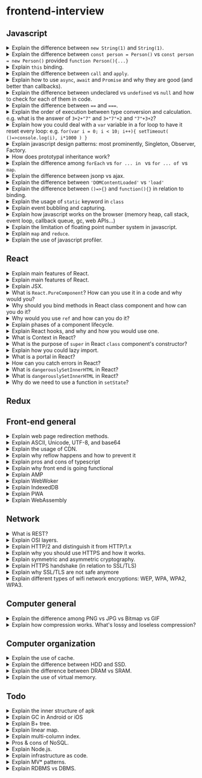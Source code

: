 
# frontend-interview

## Javascript

<details>
  <summary>Explain the difference between <code>new String(1)</code> and <code>String(1)</code>.</summary>
  
  - `new String(1)` creates a string object. `typeof new String(1) === 'object'`
  
  - `String(1)` creates a primitive string variable. `typeof String(1) === 'string'`. But we can still call String object method on this variable because the browser will auto-box this object. 

  - `new` keyword is used to execute a function and return an object. This happens when `new` is used:
    - A new object is created
    - `this` is bound to the new object
    - The new (empty) object is returned, unless the function returns its own object
    - The newly created object is assigned as value to the variable
  
  Remember you can always call `new` on classes as well as functions:
  ```js
  function Person(name){
    return {
      name
    }
  }

  const person = new Person('Joel') // { name: 'Joel' }
  
  // or this way:
  function Person(name){
    this.name = name
  }

  // or ES6 class:
  class Person{
    constructor(name){
      this.name = name
    }
  }

  const person = new Person('Joel') // { name: 'Joel' }
  ```
  
  See more at:
  - https://medium.com/front-end-weekly/difference-between-string-primitives-and-string-object-d962b7ab8496
  - https://hackernoon.com/understanding-javascript-new-keyword-ec67c8caaa74

</details>

<details>
  <summary>Explain the difference between <code>const person = Person()</code> vs <code>const person = new Person()</code> provided <code>function Person(){...}</code></summary>
  
  ```js
  const person = Person()
  ```
  
  On the other hand, this just calls the function and assigns the function output to the variable `person`. 

  ```js
  const person = new Person()
  ``` 

  This creates an **instance of the Person object** using the new operator, which inherits from `Person.prototype`.

  In short, `Person` gets called as a **constructor**.

</details>
<details>
  <summary>Explain <code>this</code> binding.</summary>
  
  To brief it, **`this` keyword refers to the object it belongs to.** But it's more complicated than that.

  `this` is NOT author-time binding. **It’s a runtime binding. It depends on contexts.** It’s not about WHERE the function is called from, but **HOW the function is called.**  

  ### Default binding
  **Without the strict mode in effect**, the global object is **eligible** for the default binding: 
  ```js
  function foo() { console.log( this.a ); }

  const a = 2;

  foo(); // 2
  ```

  ### Implicit binding
  When there is a context object (**object having a reference to a function or a variable**) for a function reference, the implicit binding rule says that **it’s that object which should be used for the function call’s `this` binding**.

  ```js
  function foo() {
    console.log( this.a );
  }

  const obj = {
    a: 2,
    foo: foo
  };

  obj.foo(); // 2
  ```

  ### Explicit binding
  Explicit binding uses `call` and `apply` to use a selected object for this binding. (For `call` and `apply`, see the next question)
  
  ```js
  function foo() {
    console.log( this.a );
  }

  const obj = {
    a: 2
  };

  foo.call( obj ); // 2

  // or

  foo.apply(obj) // 2
  ```
  ### `new` binding

  This is what happens if you call a function with `new`:
  
  1. a brand new object is created (aka, constructed) out of thin air
  2. the newly constructed object is `[[Prototype]]`-linked (linked to the function object's prototype)
  3. the newly constructed object is set as the this binding for that function call
  4. unless the function returns its own alternate object, the new-invoked function call will automatically return the newly constructed object.

  ### Precedence rule 
  ```
  Default < Implicit < Explicit < `new`
  ```

  ### Calling `call` or `apply` with `null` or `undefined`
  Calling `call` or `apply` with `null` or `undefined` makes `this` ignored. This means calling `call`/`apply` with `null` as the first argument is **like calling the function without providing any object for `this`**.  
  
  ```js
  function foo() {
    console.log( this.a );
  }

  const a = 2;

  foo.call( null ); // 2 because `this` now points to global object. 
  ```

  ### How to make a lexical `this` using an arrow function
  **important note**: The lexical binding of an arrow-function cannot be overridden (even with `new`).
  ```js
    function Foo() {
      this.a = 0
      // return an arrow function
      return () => {
        // `this` here is lexically adopted from `foo()`
        console.log( this.a );
      };
    }

    function Foo2() {
      this.a = 0
      // return an arrow function
      return function(){
        // `this` here is NOT lexically adopted from `foo()`
        console.log( this.a );
      };
    }

    const foo = new Foo()
    foo() // logs 0

    const foo2 = new Foo2()
    foo2() // logs undefined, because now this inside the returned function binds to the global scope
  ```

  See more at:
  - https://9oelm.github.io/2018-06-30--This-&-Object-prototypes-(2):-this-All-Makes-Sense-Now!/

</details>
<details>
  <summary>Explain the difference between <code>call</code> and <code>apply</code>.</summary>
  
  Both `call` and `apply` are used to call a function with a given `this` value and arguments provided.

  From https://developer.mozilla.org/en-US/docs/Web/JavaScript/Reference/Global_Objects/Function/call:
  > While the syntax of this function is almost identical to that of apply(), the fundamental difference is that **call() accepts an argument list**, while **apply() accepts a single array of arguments.**

  - `call`: `function.call(thisArg, arg1, arg2, ...)`
  - `apply`: `function.apply(thisArg, [argsArray])`
  
  This is how you can use `call`:
  ```js
  function Product(name, price) {
    this.name = name;
    this.price = price;
  }

  function Food(name, price) {
    Product.call(this, name, price);
    this.category = 'food';
  }

  console.log(new Food('cheese', 5).name);
  // expected output: "cheese"
  ``` 

</details>
<details>
  <summary>Explain how to use <code>async</code>, <code>await</code> and <code>Promise</code> and why they are good (and better than callbacks).</summary>
  
  ### Promise
  - it is **a proxy for a value not necessarily known when the promise is created.** 
  - it allows you to solve these problems [Kyle Simpson mentions](https://github.com/getify/You-Dont-Know-JS/blob/master/async%20%26%20performance/ch3.md#promise-trust). For more, refer to the link as it is somewhat complicated:
    1. Call the callback too early
    2. Call the callback too late (or never): 
    3. Call the callback too few or too many times
    4. Fail to pass along any necessary environment/parameters
    5. Swallow any errors/exceptions that may happen

  Promise has 3 states:
  - pending: initial state, neither fulfilled nor rejected.
  - fulfilled: meaning that the operation completed successfully.
  - rejected: meaning that the operation failed.

  #### How to use `Promise`
  Plug a function receiving `resolve` and `reject` as arguments into the `Promise` constructor. 

  ```js
  function test(){
    return new Promise((resolve, reject) => {
      setTimeout(()=>resolve('resolved'), 2000)
    })
  }

  const foo = test()
  foo.then(msg=>console.log(msg)) // logs "resolved"
  ```

  #### How to use `then`
  `then` can take in two functions as its parameters—the former for `resolve`, and the latter for `reject`.
  ```js
  p.then(
    (value)=>{
        // value from resolve. 
    },
    (error)=>{
        // probably error object was passed from reject
    }
  )
  ```
  or you can use `catch`:
  ```js
  p
    .then((val) => console.log("fulfilled:", val))  
    .catch((err) => console.log("rejected:", err))
  ```

  #### How to use `Promise.all` and `Promise.race`
  - `all`: waits for **all promises inside the iterable object (array)** to be fulfilled or at least one of them to be rejected.
  - `race`: waits until **any one of the promises** inside the iterable object rejects or resolves. 
  These methods of course return a `Promise`. 

  ### async and await
  `async` and `await` are ES8 (2017) syntax. 
  
  The `async` function:
  - the declaration, namely: `async test(){...}` becomes `AsyncFunction` object. 
  - it operates asynchronously via **the event loop, using an implicit Promise** to return its result.
  - it **returns a promise** resolved with the value returned by the function, or rejected with an uncaught exception thrown from within the function.
  - if it returns something other than a promise, **it will be wrapped automatically into a resolved promise** with the value in it:
  - can have `await` keyword inside. 
  
  The `await` keyword:
  - waits for the promise to be fulfilled. **It pauses the execution of the async function**. Once it’s got the value, it resumes execution.
  - is only valid inside `async` function:
    ```js
    function test(){ // syntax error because of no async keyword
      await new Promise((resolve,reject)=>resolve(1)) 
    }
    ```

</details>
<details>
  <summary>Explain the difference between undeclared vs <code>undefined</code> vs <code>null</code> and how to check for each of them in code.</summary>
  
  ### Undeclared
  Undeclared variables: 
  - are created when you assign a value to an identifier that is not previously created using `var`, `let` or `const`.
  - are defined globally (regardless of scope)
  - causes a `ReferenceError` in `strict` mode.
  
  ### `undefined`
  `undefined` variable:
  - is a variable that has been declared, but not assigned a value. 
  - `typeof <an undefined variable>` returns `'undefined'`.

  ### `null`
  `null` variable:
  - needs to be explicitly assigned a `null` value
  - pitfall: `typeof null` returns `object`. 

</details>
<details>
  <summary>Explain the difference between <code>==</code> and <code>===</code>.</summary>
  
  - `==` operator compares two sides **with type conversion** if needed.
  - `===` operator compares two sides **without type conversion (strongly recommneded)**.

  To know what's `true` and what's not, just look into the table from https://dorey.github.io/JavaScript-Equality-Table/:
  
  ### `==`

  ![javascript equality table](./javascript-equality-table.png)

  ## `===`

  ![javascript strict equality table](./javascript-strict-equality-table.png)

  Notice that the table for `===` comparison is crystal clear. There's no reason not to use this.
  
</details>
<details>
  <summary>Explain the order of execution between type conversion and calculation. e.g. what is the answer of <code>3+2+"7"</code> and <code>3+"7"+2</code> and <code>"7"+3+2</code>?</summary>
  
  `3+2+"7"`: "57"
  ```js
  3 + 2 = 5
  5 + "7" = "57"
  ```
  
  `3+"7"+2`: "372"
  ```js
  3 + "7" = "37"
  "37" + 2 = "372"
  ```
  
  `"7"+3+2`: "732" 
  ```js
  "7"+3 = "73"
  "73" + 2 = "732"
  ```

  Moral: 
  1. Addition operations containing a mix of `number`s and `string`s will output `string`.  
  2. When javascript engine faces a `number` and a `string` added together, it will **the `number`** into `string` to concatenate the two. e.g. `1+"st" = "1st"`

</details>

<details>
  <summary>Explain how you could deal with a <code>var</code> variable in a for loop to have it reset every loop: e.g. <code>for(var i = 0; i < 10; i++){ setTimeout( ()=>console.log(i), i*1000 ) }</code></summary>

  ### What is the problem?
  The problem is that there is **only one variable created in the scope of `for` loop**. Then the `i` inserted inside the callback of `setTimeout` is **only from one variable.** At the end of the loop, `i` would be come `10`, and then `console.log(i)` would naively output ten lines of of `10`.

  ### Method 1: use `let`
  `let` simply creates a new scope for every loop. 
  ```js
  for(let i = 0; i < 10; i++){
    setTimeout(()=>{
      console.log(i)
    }, i * 1000)
  }
  ```

  ### Method 2: use IIFE
  Similarly, IIFE would allow you to create a new scope for every loop.
  ```js
  for(var i = 0; i < 10; i++){
    (function(j){
      setTimeout(()=>{
        console.log(j)
      }, j*1000)
    })(i)
  }
  ```

  This problem is kind of pre-ES6; from ES6 on, this should not be a problem at all because you could simply use `let` and never use `var`. Personally, I never find a situation to use `var`.  

</details>

<details>
  <summary>Explain javascript design patterns: most prominently, Singleton, Observer, Factory.</summary>
  
  ### Singleton
  Ensures a class has only one instance and provide a global point of access to it.
  
  ```js
  const mySingleton = (function () {
 
  // Instance stores a reference to the Singleton
  let instance;
 
  function init() {
 
    // Singleton
 
    // Private methods and variables
    function privateMethod(){
        console.log( "I am private" );
    }
 
    let privateVariable = "Im also private";
 
    let privateRandomNumber = Math.random();
 
    return {
 
      // Public methods and variables
      publicMethod: function () {
        console.log( "The public can see me!" );
      },
 
      publicProperty: "I am also public",
 
      getRandomNumber: function() {
        return privateRandomNumber;
      }
 
    };
 
  };
 
  return {

    // Get the Singleton instance if one exists
    // or create one if it doesn't
    getInstance: function () {

      if ( !instance ) {
        instance = init();
      }

      return instance;
    }

  };
 
  })();

  const singleA = mySingleton.getInstance();
  const singleB = mySingleton.getInstance();
  console.log( singleA.getRandomNumber() === singleB.getRandomNumber() ); // true
  ```
  
  ### Observer
  - An object (known as a subject) **maintains a list of objects depending on it (observers)**, automatically notifying them of any changes to state.
  - When a subject needs to notify observers, it broadcasts a notification to the observers.
  - When a subject does not need an observer anymore, it can remove it from the list of observers.

  ```js
  class ObserverList{
    constructor(){
      let observerList = []
      this.get = () => observerList
    }

    add(obj){
      return this.get().push(obj)
    }

    count(){
      return this.get().length;
    }

    getObserverAt(index){
      if( index > -1 && index < this.get().length ){
        return this.get()[ index ];
      }
    }

    indexOf(obj){
      return this.get().findIndex(ob=>ob===obj)
    }

    removeAt(index){
      return this.get().splice(index, 1)
    }
  }

  class Subject{
    constructor(updateFunc){
      let observers = new ObserverList()
      this.get = () => observers
      this.update = updateFunc
    }

    addObserver(observer){
      this.get().add(observer)
    }

    removeObserverAt(index){
      this.get().removeAt(index)
    }

    notify(context){
      this.get().forEach(observer => this.update(context))
    }
  }
  ```

  ### Factory (WIP)
  
  - Factory provides a generic interface for creating objects specified with the type of factory object.
  - e.g. UI factory creates different types of UI components. You don't need `new` operator. You inform the Factory the type (e.g "Button", "Panel") and it instantiates this, returning it to us for use. 

  ```js
  const Animal = function(name){
      const animal = {};
      animal.name = name;
      animal.walk = function(){
          console.log(this.name + " walks");
      }
      return animal;
  };
  ```


  See more at:
  - https://www.dofactory.com/javascript/singleton-design-pattern
  - https://addyosmani.com/resources/essentialjsdesignpatterns/book/#singletonpatternjavascript (source codes for this question)
</details>

<details>
  <summary>How does prototypal inheritance work?</summary>
  
  - All JavaScript objects have a prototype property, that is a reference to another object. When a property is accessed on an object and if the property is not found on that object, the JavaScript engine looks at the object's prototype, and the prototype's prototype and so on, until it finds the property defined on one of the prototypes or until it reaches the end of the prototype chain. This mimics inheritance in other languages.
  - The top-end of every normal `[[Prototype]]` chain is the built-in Object.prototype. This object includes a variety of common utilities used all over JS:
    ```js
    constructor: f constructor()
    hasOwnProperty: ƒ hasOwnProperty()
    isPrototypeOf: ƒ isPrototypeOf()
    propertyIsEnumerable: ƒ propertyIsEnumerable()
    toLocaleString: ƒ toLocaleString()
    toString: ƒ toString()
    valueOf: ƒ valueOf()
    ```
  - `const linked = Object.create(obj)` creates an object `linked` linked to `obj`.
  - "Inheritance" implies a copy operation, and JavaScript doesn't copy object properties (natively, by default). Instead, JS creates a link between two objects, where one object can essentially delegate property/function access to another object.
  - You don't create multiple instances of a class. You can create multiple objects that `[[Prototype]]` link to a common object. 

  ![Classic vs Prototypal inheritance](./prototypal-inheritance.png)

  The diagrams suggest somewhere in the code `Bar extends Foo` was present. 

  Here in the picture, `a1`, `a2`, `b1`, and `b2` are instances of `Foo` and `Bar` respectively. Note that instances in javascript point back to `[[Prototype]]` and then `[[Prototype]]`'s `[[Prototype]]`. In contrast, in other normal languages, 

  See more at:
  - https://github.com/yangshun/front-end-interview-handbook/blob/master/questions/javascript-questions.md#explain-how-prototypal-inheritance-works (explanation copied)
  - https://github.com/getify/You-Dont-Know-JS/blob/master/this%20%26%20object%20prototypes/ch5.md

</details>
<details>
  <summary>Explain the difference among <code>forEach</code> vs <code>for ... in </code> vs <code>for ... of </code>vs <code>map</code>.</summary>
  
  ### forEach
  `forEach` does NOT return anything from the callback. If you want to, you should use `map`. 
  
  ```js
  [..].forEach(elem, index, arr) => {...}) 
  ```

  ### map
  Creates a new array with the results of calling a provided function on every element in the calling array.
  
  ```js
  const mappedArray = [..].forEach(elem, index, arr) => {...}) 
  ```

  ### for ... of
  The for...of statement creates a loop iterating over iterable objects, including: built-in String, Array, Array-like objects (e.g., arguments or NodeList), TypedArray, Map, Set, and user-defined iterables. **DOES NOT loop over objects**.

  ```js
  for (let value of [1,2,3]) {
    console.log(value); 
  } // 1 2 3
  ```

  ### for ... in
  The for...in statement iterates over all non-Symbol, **enumerable properties of an OBJECT.**. Normally used to iterate over the keys of object (Alternative: `Object.keys(obj).forEach(key=>{...}`))
  
  ```js
  obj = {
    [Symbol()]: 1,
    test: 2,
    hi: 3
  }
  
  for(let key in obj){
	  console.log(obj[key])
  } // outputs 2 3

  obj.propertyIsEnumerable('test') // true
  obj.propertyIsEnumerable(Symbol()) // false
  ```

  See more at:
  - https://stackoverflow.com/questions/29285897/what-is-the-difference-between-for-in-and-for-of-statements-in-jav
  - https://developer.mozilla.org/en-US/docs/Web/JavaScript/Reference/Statements/for...in
  - https://developer.mozilla.org/en-US/docs/Web/JavaScript/Reference/Statements/for...of

</details>
<details>
  <summary>Explain the difference between jsonp vs ajax.</summary>
  
  ### The problem
  When requesting a resource from another domain that is not under our control from a web application, we may be presented with a message Failed to load resource: `Origin * is not allowed by Access-Control-Allow-Origin..` This means that the browser is blocking our request to access a given resource - the resource being an API endpoint.

  ### CORS
  - Cross-Origin Resources Sharing (CORS) is a security protocol implemented by browsers. 
  - By default, web browsers do not allow AJAX requests to servers other than the site you’re visiting. This is called the same-origin policy and it’s an important part of the web security model. **You never know what those servers will send back**
  - It allows resources to be shared coming from a variety of origins.
  - domain1.com is said to make a cross-origin request when it accesses a resource from domain2.com (the resource being an image, a CSS file or anything else). 

  ### JSONP
  JSON with padding.
  - can avoid CORS errors
  - only applies to `GET` methods
  - cannot handle errors (either CORS or 404 error). Cannot handle using `catch`.
  - exposes CSRF (Cross-Site Request Forgery) vulnerabilities.
  - normally you don't write the script tag yourself (you use jQuery)

  JSONP works like this ([schier provided a great explanation for this](https://schier.co/blog/2013/09/30/how-jsonp-works.html)):
  
  1. create a function in the global space to handle the JSON returned from the API. 
  
  ```js
  function myCallbackFunction(data) {
    console.log(data);
  }
  ```
  
  2. create a new `<script>` tag using `window.createElement()`
  3. set the `src` attribute to the desired JSONP endpoint
  
  ```js
  <script src="http://cool-stuff.com/api.json?callback=myCallbackFunction"></script>
  ```
  
  4. add the `<script>` to the `<head>` of the DOM (or any valid tags, like `<body>`)
  5. the API endpoint returns the JSON wrapped (Padded) with the name of the callback:
  
  ```js
  myCallbackFunction({'awesome': 'data'});
  ```
  
  6. The callback is immediately executed since it's inside a script tag. `myCallbackFunction` gets called and logs `{'awesome': 'data'}`. 

  See more at:
  - https://blog.fullstacktraining.com/why-jsonp-shouldnt-be-used/
  - https://mobilejazz.com/blog/which-security-risks-do-cors-imply/
  - https://blog.fullstacktraining.com/what-is-cors/
  - https://stackoverflow.com/questions/10193085/confused-on-how-a-jsonp-request-works
  - https://schier.co/blog/2013/09/30/how-jsonp-works.html
  - https://lucybain.com/blog/2015/how-does-jsonp-work/

</details>
<details>
  <summary>Explain the difference between <code>'DOMContentLoaded'</code> vs <code>'load'</code></summary>

  - The `DOMContentLoaded` event fires when the initial HTML document has been completely loaded and parsed, without waiting for stylesheets, images, and subframes to finish loading.
  - The `load` event is fired when the whole page has loaded, including all dependent resources such as stylesheets images. 

  See more at:
  - https://developer.mozilla.org/en-US/docs/Web/Reference/Events/DOMContentLoaded

</details>
<details>
  <summary>Explain the difference between <code>()=>{}</code> and <code>function(){}</code> in relation to binding.</summary>

  Before arrow functions, every new function defined its own this value based on how the function was called. But an arrow function does not have its own `this`. The `this` value of the enclosing lexical scope is used; arrow functions follow the normal variable lookup rules. **So while searching for `this` which is not present in current scope, an arrow function ends up finding the `this` from its enclosing scope.** 

  Pre-ES6:
  ```js
  function Person() {
    // The Person() constructor defines `this` as an instance of itself.
    this.age = 0;

    setInterval(function growUp() {
      // In non-strict mode, the growUp() function defines `this`
      // as the global object (because it's where growUp() is executed.), 
      // which is different from the `this`
      // defined by the Person() constructor.

      // this will not work as intended
      // resulting in: undefined++; which is nothing
      this.age++;
    }, 1000);
  }

  var p = new Person();
  ```

  The 'that' fix in pre-ES6:
  ```js
  function Person() {
    var that = this;
    that.age = 0;

    setInterval(function growUp() {
      // The callback refers to the `that` variable of which
      // the value is the expected object.
      that.age++;
    }, 1000);
  }
  ```

  ES6:
  ```js
  function Person(){
    this.age = 0;

    setInterval(() => {
      this.age++; // |this| properly refers to the Person object
    }, 1000);
  }

  var p = new Person();
  ```


  ```js
 'use strict';

  var obj = {
    i: 10,
    b: () => console.log(this.i, this),
    c: function() {
      console.log(this.i, this);
    }
  }

  obj.b(); // prints undefined, Window {...} (or the global object)
  obj.c(); // prints 10, Object {...} 
  ```
  
  See more at:
  - https://developer.mozilla.org/en-US/docs/Web/JavaScript/Reference/Functions/Arrow_functions#No_separate_this

</details>
<details>
  <summary>Explain the usage of <code>static</code> keyword in <code>class</code></summary>
	
  ```js
  class ClassWithStaticMethod {
    static staticMethod() {
      return 'static method has been called.';
    }
  }

  console.log(ClassWithStaticMethod.staticMethod());
  // expected output: "static method has been called."	
  ```
  
  It's just the same as other languages. 
  
  See more at:
  - https://developer.mozilla.org/ko/docs/Web/JavaScript/Reference/Classes/static
  
</details>
<details>
  <summary>Explain event bubbling and capturing.</summary>
	
  Event bubbling and capturing(trickling) are two different ways of event propagation in HTML DOM API.
  - bubbling: event captured by the innermost element and propagates to outer elements
  - capturing: event captured by the outermost element and propagates to inner elements
  
  You can actually specify whether you want to use capturing in the third parameter (default is `false`): `addEventListener(type, listener, useCapture)`
  
  See more at:
  - https://stackoverflow.com/questions/4616694/what-is-event-bubbling-and-capturing
	
</details>
<details>
  <summary>Explain how javascript works on the browser (memory heap, call stack, event loop, callback queue, gc, web APIs...)</summary>
  
  ### Compiled vs Interpreted?
  #### What is compiled and interpreted anyways
  - A **compiled program** is not human readable, but instead is in an architecture-specific machine language. 
  - In an **interpreted program**, on the other hand, the source code typically is the program. Programs of this type (often known as scripts) require an interpreter, which parses the commands in the program and then executes them. 
  - The advantage of a script is that it is very **portable**. Any computer that has the appropriate interpreter installed may run the program more or less unchanged. This is a disadvantage as well, because the program **will not run at all if the interpreter is not available**. In general, interpreted programs are **slower** than compiled programs, but are easier to debug and revise. 
  
  Eh. Both-ish. [This is what Stanford javascript course says](https://web.stanford.edu/class/cs98si/slides/overview.html): **JavaScript is an interpreted language, not a compiled language.** 
  - C++ or Java need to be compiled before it is run. Compiler translates the code into bytecode that the machine understands and can execute. 
  - Javascript has no compilation step. The interpreter in the browser reads the code, interprets each line, and runs it. **More modern browser javascript runtimes (including V8) use a technology known as Just-In-Time (JIT) compilation, which compiles JavaScript to executable bytecode just as it is about to run.**
  
  ### The javascript runtime on browser
 
  ![javascript engine](./javascript-engine-1.png)
  
  The javascript runtime largely consists of: 
  1. The javascript engine
    - Memory heap: memory allocation happens here
    - Call stack: stack frames (each entry in the call stack, probably a function) are executed here.
  2. Web APIs provided by the browser
    - DOM
    - Basic methods like `setTimeout`
  3. Callback queue
    - Methods like `onClick`, `onLoad`, ...
  4. Event loop
  
  #### Memory heap, memory management, and garbage collection
  - JavaScript automatically allocates memory when objects are created and frees it when they are not used anymore (garbage collection).
  - There are two types of GC: reference-counting and mark-and-sweep.
  - [**Reference-counting**: An object is said to be "garbage", or collectible **if there are zero references pointing to it**](https://developer.mozilla.org/en-US/docs/Web/JavaScript/Memory_Management):
  ```js
    const x = { 
      a: {
        b: 2
      }
    }; 
    
    var y = x;      // The 'y' variable is the second thing that has a reference to the object.

    x = 1;          // Now, the object that was originally in 'x' has a unique reference
                    //   embodied by the 'y' variable
    
    var z = y.a;    // Reference to 'a' property of the object.
                    //   This object now has 2 references: one as a property, 
                    //   the other as the 'z' variable
                    
    y = 'mozilla';  // The object that was originally in 'x' has now zero
       ^^^^^^^^^^   //   references to it. It can be garbage-collected.
       this part    //   However its 'a' property is still referenced by 
                    //   the 'z' variable, so it cannot be freed

  ```
  - Limitation for reference-counting: circular references. Circular references inside a certain scope will not be needed anymore once the scope is gone. However reference-counting algorithm will not free the memory allocated for the circular references because memory locations are still pointing to each other. 
  - **Mark-and-sweep**: Improved version of reference-counting method. reduces the definition of "an object is no longer needed" to **"an object is unreachable".** In JavaScript, the root is the global object. GC, starting from the root, finds all objects referenced from it, then all objects referenced from this, etc. The GC will thus find all reachable objects and collect all non-reachable objects.
  - As of 2012, **all modern browsers ship a mark-and-sweep garbage-collector.** 
  
  #### Call stack
  - Javascript has one thread, and thus one call stack. It can do only one thing at a time.
  - What happens when a function call in a call stack takes a lot of time to be processed?: 1. the browser can’t do anything else — it’s getting blocked. **It does not render/run other codes**. 2. It may stop being responsive, asking you if you want to wait or leave. So how do we get around with this? **Asynchronous callbacks.**
  
  #### Callback queue
  ```js
  const bar = () => console.log('bar')

  const baz = () => console.log('baz')

  const foo = () => {
    console.log('foo')
    setTimeout(bar, 0)
    baz()
  }

  foo()
  ```
  This will output 
  ```
  foo
  baz  
  bar
  ```
  Because: When `setTimeout()` is called, the Browser or Node.js starts the timer. Once the timer expires, in this case immediately as we put 0 as the timeout, **the callback function is put in the callback queue.**

  #### Event loop
  - A process that checks the call stack and then trigger the callback queue continuously (if the stack's empty).
  
  See more at:
  - https://www.valentinog.com/blog/engines/
  - https://codeburst.io/js-essentials-the-javascript-engine-302ff38e8465
  - https://kb.iu.edu/d/agsz
  - https://blog.sessionstack.com/how-does-javascript-actually-work-part-1-b0bacc073cf (pictures source)
  - https://blog.sessionstack.com/how-javascript-works-inside-the-v8-engine-5-tips-on-how-to-write-optimized-code-ac089e62b12e
  - https://flaviocopes.com/javascript-event-loop/
  - https://developer.mozilla.org/en-US/docs/Web/JavaScript/Memory_Management

</details>
<details>
  <summary>Explain the limitation of floating point number system in javascript.</summary>
	
  ### Floating point number
  > In JavaScript **all numbers are IEEE 754 floating point numbers.** Due to the binary nature of their encoding, some decimal numbers cannot be represented with perfect accuracy.
  
  ![floating point number 1](./floating-point-number-1.png)
  
  - s: the sign of the number. 1 means negative, 0 positive. 
  - F: the fraction (also called mantissa) 
  - E: the exponent.
  
  It consists of bits for different parts:
  
  ![floating point number 2](./floating-point-number-2.png)
  
  ![floating point number 3](./floating-point-number-3.png)
  
  Example: `-1.23 * 10^56`
  
  ### The problem 
  - Floating-point numbers are represented as binary (base 2) fractions. Most decimal fractions cannot be represented exactly as binary fractions. Example: `0.2 + 0.1 = 0.30000000000000004`
  - Sometimes you also lose precision: `99999999999.0123 + 0.00231432423 = 99999999999.01462`
  
  ### The solution
  - Use `Number.EPSILON`, the difference between 1 and the smallest floating point number greater than 1.
  
  ```js
  0.2+0.1-0.3 // this is actually 5.551115123125783e-17
  equal = (Math.abs(0.2+0.1-0.3) < Number.EPSILON) // is 5.551115123125783e-17 negligible (caused by the nature of floating point numbers)
  equal // true
  ```
  See more at:
  - https://hackernoon.com/understanding-the-problem-javascript-maths-2119d85dad2a
  - https://www.doc.ic.ac.uk/~eedwards/compsys/float/
  - https://medium.com/coderscorner/floating-point-representation-63114653c9ee
  - https://www.avioconsulting.com/blog/overcoming-javascript-numeric-precision-issues
  - https://medium.com/@sarafecadu/64-bit-floating-point-a-javascript-story-fa6aad266665
  - https://developer.mozilla.org/en-US/docs/Web/JavaScript/Reference/Global_Objects/Number/EPSILON
  
</details>
<details>
  <summary>Explain <code>map</code> and <code>reduce</code>.</summary>

  `map`: maps array elements to something else through a function.
  ```js
  [...Array(10)].map((elem, index, array) => index) // 0 1 2 3 4 5 6 7 8 9   
  ```
  
  `reduce`: reduces array elements to a single value.
  ```
  const initialValue = 15
  [...Array(10)]
  	.map((elem, index, array) => index)
	.reduce((accumulator, currentValue, currentIndex, array) => {
		const calc = accumulator + currentValue
		console.log(calc) // 15 16 18 21 25 30 36 43 51 60
  		return accumulator + currentValue 
  	}, initialValue)
  ```
  
  See more at:
  - https://developer.mozilla.org/en-US/docs/Web/JavaScript/Reference/Global_Objects/Array/reduce
  
</details>
<details>
<summary>Explain the use of javascript profiler.</summary>
	
  See more at:
  - https://developers.google.com/web/tools/chrome-devtools/rendering-tools/
	
</details>

## React
<details>
  <summary>Explain main features of React.</summary>
  
  - Uses **VirtualDOM**. 
    - In React, you have VirtualDOM and DOM. For every DOM object, there is a corresponding “virtual DOM object, like a lightweight copy. Manipulating the DOM is slow. Manipulating the virtual DOM is much faster, because nothing gets drawn onscreen. **Think of manipulating the virtual DOM as editing a blueprint, as opposed to moving rooms in an actual house.**
    - The entire virtual DOM gets updated on `render`.
    - The virtual DOM gets compared to the snapshot taken right before the update. React figures out which objects have changed.
    - Only the changed objects get updated on the real DOM.
    - Changes on the real DOM cause the screen to change.
  - Supports **server-side rendering**
    - SSR is the ability of a JavaScript application to **render on the server** rather than in the browser. (Means for every single webpage the user would need to request a whole new HTML file from the server. In essence, you would not need `bundle.js` to render components because they already are rendered)
    - it allows your site to have a **faster first page load time**, which is the key to a good user experience
    - **Better for SEO**: search engines cannot efficiently & correctly index applications that exclusively render client-side although Google limitedly can. 
  - Follows Unidirectional data flow or data binding.
    - Data has only one way to be transferred to other parts of the application.
    ![Unidirectional data flow](./unidirectional-data-flow.png)
    - Any data that’s affected by this state can only **affect Components below it: its children.**
    - Changing state on a Component will never affect its parent, or its siblings, or any other Component in the application: just its children.
    ![Unidirectional data flow](./unidirectional-data-flow-2.gif)
    - You can know where the state change initiated, but you have to start from the root component to notify other components of the state change (redux takes a different approach. See Redux section for more)
    - The parent component(s) will have a container for the state of your app (typically an immutable variable called state, unless you are using Redux or Flux, in which case you would encapsulate your app’s state in a store). **The parent component typically passes down a snapshot of its state to its child components via read-only props and then the child components can communicate with the parent to update the state via callbacks** which are bound to a button or form in the child component.
  - Uses reusable/composable UI components to develop the view.
  
  See more at:
  - https://reactjs.org/docs/faq-internals.html
  - https://www.codecademy.com/articles/react-virtual-dom
  - https://flaviocopes.com/react-server-side-rendering/
  - https://flaviocopes.com/react-unidirectional-data-flow/
  - https://medium.com/@alialhaddad/https-medium-com-alialhaddad-redux-vs-parent-to-child-2583c8e29509
  - https://medium.com/@lizdenhup/understanding-unidirectional-data-flow-in-react-3e3524c09d8e
  
</details>
<details>
  <summary>Explain main features of React.</summary>
  - Uses VirtualDOM
  - Supports server-side rendering
  - Follows Unidirectional data flow or data binding.
  - Uses reusable/composable UI components to develop the view.
</details>
<details>
  <summary>Explain JSX.</summary>

  Javascript XML. XML-like syntax extension for javascript. It is a syntactic sugar for `React.createElement()`. 

</details>
<details>
  <summary>What is <code>React.PureComponent</code>? How can you use it in a code and why would you?</summary>

  ### What is it
  It is exactly the same as `React.Component` except it handles `shouldComponentUpdate` instead of you. `PureComponent` will do a shallow comparison on both props and state on a prop/state change.

  Its `shouldComponentUpdate` method looks like this:

  ```js
  return (
    !shallowEqual(oldProps, newProps) ||
    !shallowEqual(oldState, newState)
  );
  ```

  This means:
  > If the props and the state hasn’t changed, the component is not re-rendered.

  ### Why would you use it
  - Both functional-based and class-based components have the same downside: **they always re-render when their parent component re-renders even if the props don’t change.**
  - Also, class-based components always **re-render when its state is updated (this.setState is called) even if the new state is equal to the old state.**
  - Moreover, **when a parent component re-renders, all of its children are also re-rendered**, and their children too, and so on.

  ### How can you use it
  You use it with a `class`.

  ```js
  class ImPure extends PureComponent {
    render(){
      <h1>hi</h1>
    }
  }
  ```

  See more at:
  - https://ozmoroz.com/2018/09/what-is-purecomponent/

</details>
<details>
<summary>Why should you bind methods in React class component and how can you do it?</summary>


</details>
<details>
<summary>Why would you use <code>ref</code> and how can you do it?</summary>


</details>
<details>
<summary>Explain phases of a component lifecycle.</summary>


</details>
<details>
<summary>Explain React hooks, and why and how you would use one.</summary>

</details>
<details>
<summary>What is Context in React?</summary>

</details>
<details>
<summary>What is the purpose of <code>super</code> in React <code>class</code> component's constructor?</summary>

</details>
<details>
<summary>Explain how you could lazy import.</summary>

</details>
<details>
<summary>What is a portal in React?</summary>

</details>
<details>
<summary>How can you catch errors in React?</summary>

</details>
<details>
<summary>What is <code>dangerouslySetInnerHTML</code> in React?</summary>

</details>
<details>
<summary>What is <code>dangerouslySetInnerHTML</code> in React?</summary>

</details>
<details>
<summary>Why do we need to use a function in <code>setState</code>?</summary>

Because `setState` is asynchronous. The state may not change immediately after setState() is called. That means you should not rely on the current state when calling setState() since you can't be sure what that state will be. The solution is to pass a function to setState(), with the previous state as an argument. 

```js
// assuming this.state.count === 0
this.setState({ count: this.state.count + 1 })
this.setState({ count: this.state.count + 1 })
this.setState({ count: this.state.count + 1 })
// this.state.count === 1, not 3
```

```js
this.setState((prevState, props) => ({
  count: prevState.count + props.increment
}))
// this.state.count === 3 as expected
```
</details>

## Redux

## Front-end general 
<details>
  <summary>Explain web page redirection methods.</summary>
</details>
<details>
  <summary>Explain ASCII, Unicode, UTF-8, and base64</summary>
  
| - | ASCII | UTF-8 | UTF-16 | base64 |
|--|--|--|--|--|
| bit/bytess used | 7 bits (later 8 bits) | 1~6 bytes as the code point increases. UTF-8 is named with 8 because it uses at least 8 bits (or 1 byte) to store the unicode code-points. | Mostly uses 16 bits (or 2 bytes) to encode every character and 32 bits for unusual ones.  | 6 bits |
| used for | Representing numbers from 0-9, the upper and lower case English letters from A to Z, and some special characters. | Representing every character in every imaginable language systems + numbers + special characters | Mostly the same with UTF-8 | Encoding binary data in ASCII text. Say you want to transfer binary data over a medium. Some media are made for transferring text only, so you cannot transfer bits--you need to encode them because you don't know what is going to happen if you put in bits in there (ex. the medium may interpret your message as a special character). So you convert them into ASCII text first to send. |
| backwards compatible with ASCII (superset of ASCII?) | - | O | X | base64 IS made of ASCII. |

  ![utf-x-table](./utf-x-table.png)

  ### Unicode
  - Is not a set of characters. It's just an abstract concept.
  - An attempt to create a single character set that could represent every characters in every imaginable language systems
  - Assigns each character with a unique number (aka code point)

  See more at:
  - https://stackoverflow.com/questions/643694/what-is-the-difference-between-utf-8-and-unicode
  - https://en.wikipedia.org/wiki/ASCII
  - https://medium.com/@apiltamang/unicode-utf-8-and-ascii-encodings-made-easy-5bfbe3a1c45a
  - https://en.wikipedia.org/wiki/Comparison_of_Unicode_encodings
  - https://stackoverflow.com/questions/130438/do-utf-8-utf-16-and-utf-32-differ-in-the-number-of-characters-they-can-store
  - https://stackoverflow.com/questions/201479/what-is-base-64-encoding-used-for

</details>
<details>
<summary>Explain the usage of CDN.</summary>
</details>
<details>
  <summary>Explain why reflow happens and how to prevent it</summary>

  See more at:
  - https://gist.github.com/paulirish/5d52fb081b3570c81e3a
</details>
<details>
  <summary>Explain pros and cons of typescript</summary>

  ### Cons 
  Seriously I've researched on Google for a while about downsides of typescript but they were all trying to make something up, like the things that you are already aware of and that we don't really care about... (like 'additional build step required' (yeah I know, of course...) or 'learning curve'...) What the heck. See the image below for reference. 

  ![cons of typescript](./cons-of-typescript.png)

  If you can use typescript, do so. There's no way it's going to give a bad effect on your project. 

  ### Pros
  
  Pros? Everything. Explain everything that the language offers to you. Compare it with javascript. 

</details>
<details>
  <summary>Explain why front end is going functional</summary>

  
</details>
<details>
  <summary>Explain AMP</summary>

  
</details>
<details>
  <summary>Explain WebWoker</summary>

  
</details>
<details>
  <summary>Explain IndexedDB</summary>

  
</details>
<details>
  <summary>Explain PWA</summary>

  
</details>
<details>
  <summary>Explain WebAssembly</summary>

  ### Basics
  - WebAssembly is NOT C++.
  - Web stack based virtual machine. It is a processor that does not actually exist, but it helps compile real complex architectures.
  - When you write code in whatever language, compile it to WebAssembly (through what is called emscripten), then code compiles to the instruction set of the target machine(x86, ARM, ...) in `wasm` format. 
  - Virtual machine is designed to compile to real processors. So it can run on any runtimes. You are running the code on the bare metal (securely).
  - Even AutoCAD now can runs on browser! Unity too. The browser has an ability to run all this. UI Toolkit QT also supports WebAssembly. 

  ### How did they do that?
  - **emscripten**. It's a drop-in replacement for the C/C++ compilers. Instead compiling to machine code, it gives you WebAssembly. **Whatever code you wrote to run on a system should magically happen to run on the web too.** emscripten does a LOT. Origianlly it was the compiler of `asm.js` (another project that would compile C code into javascript to run programs faster). emscripten even pretends to use OpenGL by using WebGL and real file system by using virual things. You can run the code that was never made for the web!
  - When WebAssembly came out, **emscripten just added a new output format but kept all the work for the emulation.** It was an accidental match with WebAssembly. It was so fit. There was no problem. Perhaps that's why C++ is so tightly involved with WebAssembly.

  ### Ecosystems
  - Not for every topic, javascript ecosystem is big, while other languages' may be. 
  - So you choose to either make yourself a javascript port if you don't find one in javscript, or resort to using other languages. 
  - "Sqoosh". An image compression app written in javascript only. No server. Developers found that the ecosystem for image codecs and encoders was not so big in javascript, so they looked at C/C++. So? WebAssembly. They found some module in C++ and replaced it with the browser's encoder. Improvements were gained. 
  - So now, ecosystems are not limited to a language anymore, with WebAssembly. **You can now take something that was not used for the web to use it for the web, through emscripten and WASM.**

  ### How do you convert C code to Javascript? How do you configure it?
  1. Compiling the library
  2. Define functions that you want to use in javascript (bridge functions)
  3. Run `emcc` (emscripten C compiler)
  4. Then you get `.cpp`, `.js`, and `wasm`. 
  Note, because emscripten does a lot of job under the hood, always check the file size. 

  ### Takeaway 1
  **If you have a gap in the web platform (javascript) that has been already filled many times in another language, WASM might be your tool!**

  ### Performance
  - Javascript & WASM are both equally fast as of now.
  - But it is easier for you to configure WASM to be faster (because it knows what to do, but you writing a javascript code may not know how you could optimize your code)
  - WASM is looking into things like multiple threads and simd -- things javascript will never get access to. Then we can expect it to outperform javascript. 

  ### Compilation of javascript vs WASM on web
  JS: JS file => Ignition (V8 intepretor) => TurboFan(optimizing compiler to generate machine code)
  WASM: WASM file => Liftoff (WASM compiler) => TurboFan(optimizing code)
  ![js and wasm on v8](./js-and-wasm-on-v8.png)
  See the difference? 
  1. Ignition is an **interpretor**, and WASM is a **compiler (generates machine code)**. On average, machine code would be faster. 
  2. But one more thing: the machine code may have to fall back to interpretor (called de-optimization) because not always the machine code is right, for it is making certain assumptions. But it's not the case for WASM (much faster, never de-opted). 
  3. It delievers faster and more **predictable** performance. This is important because sometimes javscript works at very different rates in different browsers!

  ### AssemblyScript?
  - AssemblyScript is a Typescript to WASM compiler. You cannot just throw in the code into WASM because for ex, it does not have a DOM API.
  - It uses a perfect Typescript syntax with a different type library! You don't have to learn a new language to write WASM. 
  - For now, WASM does not have a built-in GC algo. You have to free the memory yourself. 
  
  ### Things to note
  - Putting everything into WASM is not a good idea for now
  - JS vs WASM are not opponents. They have things to complement eachother. Find the place where WASM fits in right!

  ### Future of WASM
  These are current proposals.
  1. Threads for parallel computation. Why? Many existing libraries in C/C++ work in multi-threads. Performance generally scales with multi-threads. Match on the web? There's Web Worker on the web! Currently stable. It has to formalize things a bit. Threads are shipped in Chrome 74 by default! 
  2. Reference types. WASM can pass around arbitrary JS codes using the 'any' ref value type. WASM may run fundamental JS codes with this. 
  3. WebIDL Binding proposal. It is used to define interfaces that are implemented on the web. 
  4. GC, Exception handling, ....

  See more at:
  - https://www.youtube.com/watch?v=njt-Qzw0mVY
  - https://webassembly.org/
  - https://emscripten.org/

</details>

## Network
<details>
  <summary>What is REST?</summary>
</details>
<details>
  <summary>Explain OSI layers.</summary>

### OSI

The OSI (Open Systems Interconnection) Model is:

> a **conceptual model that standardises the communication of a computing system** without regard to its internal structure

> a tool used by IT professionals to **model or trace flow of data transfer in networks.**

### Why is it good anyways

- **can divide large data exchange process** in smaller segments (layers).
- standardized network components -> can do **multiple vendor development**

### Layers

![OSI Model](./OSI-model.jpg)

#### 7. Application layer

- End-user interacts with this layer
- **Examples**: anything that an end-user can directly use for a network connection.
  - network protocols directly provided to the user: **`telnet`, `ftp`, `tftp`** commands on cli
  - more broadly said: web browsers, mail services

#### 6. Presentation layer

- formats the data to be presented to the application layer

- **translate data from a format** used by the application layer into a common format at the sending station, then **translate the common format** to a format known to the application layer at the receiving station

- **Examples**: format conversions and encryption / decryption

  - image formats: **PNG, GIF, JPEG**... 

    > **The focus of this layer is having a common ground to present data between applications.** Billions of image files are transferred every day. Each of these files contains an image that ultimately will be displayed or stored on a computer. However, each image file must be the proper specified file format. This way, the application that reads the image file understands the type of data and the format contained in it. 

  - text formats: ASCII, UNICODE...

  - audio formats: WAV, MP3, AIFF...

  - even HTML, Javascript, ... 

    > file formats are **'translated'**(or interpreted, by a web browser) to display images and text, and play audio.

  - password encrpytion on data

  - more broadly said: HTTP(S)

#### 5. Session layer

- maintainins communication by establishing, managing and terminating sessions between devices
- **Examples**:  
  - TCP/IP Sockets: you know they establish sessions.
  - NETBIOS: allows applications on separate computers to communicate over a local area network. (strictly an API, not a protocol. One protocol for this is NETBIOS over TCP/IP)

#### 4. Transport layer

- decides information sent at a time
- provides **reliable** process to **deliver** & **recover** data.
- **Examples**: 
  - TCP(Transmission control protocol) ([three-way handshake](https://9oelm.github.io/2018-05-12--Three-way-handshake-in-TCP-&-ACK-and-SYN-flood-attack/)). **Sequence number identifies the order of the bytes**  sent from each computer so that the data can be reconstructed in order, regardless of any packet reordering, or packet loss. **Acknowledgement**  are sent with a sequence number by the receiver of data to tell the sender that **data has been received to the specified byte.**   
  - UDP(User datagram protocol): speed over quality

#### 3. Network layer

- moves packets from source to destination

- routers work on this level -> IP address is also at this level

- **Example**: 

  > When you message your friend, **this layer assigns source and destination IP addresses to the data segments.** Your IP address is the source, and your friend’s is the destination. It finds **the best path** for delivery too.

#### 2. Data link layer

- organises **bits into frames** and ensures hop to hop delivery
- switches at this level -> Adds **sender and receiver MAC addresses** to the data packet to form a frame (switches vs routers: **switch** is designed to connect computers within a network (local area network, LAN), while a **router** is designed to connect multiple networks together (wide area network, WAN))
- enables frames to be transported via local media (e.g. copper wire, optical fiber, or air), done@device's Network Interface Card

#### 1. Physical layer

- transmission of data through a medium (a real, physical wire, electrical, light, or radio signal)

### Mnemonic

> **A**ll **P**eople **S**eem **T**o **N**eed **D**ata **P**rocessing

### Illustrations from [Plixer.com](https://www.plixer.com/blog/network-monitoring/network-layers-explained) to grasp the concept in seconds

![OSI layers 1](./osi-layers-1.PNG)
![OSI layers 2](./osi-layers-2.PNG)
![OSI layers 3](./osi-layers-3.PNG)

See more at:

- https://medium.com/@madhavbahl10/osi-model-layers-explained-ee1d43058c1f
- https://www.plixer.com/blog/network-monitoring/network-layers-explained/


</details>
<details>
  <summary>Explain HTTP/2 and distinguish it from HTTP/1.x</summary>

### HTTP/2

### SPDY and HTTP/2

- Google started to develop **SPDY** in 2009 to address performance issues of HTTP/1.1 and **brought a good result** after a while 
- HTTP-WG(Working group) started working on HTTP/2 based on SPDY, and was accepted as a de facto global standard for web in 2015, surpassing SPDY which is now obsolete. 

### HTTP/2 vs HTTP/1.x

- **HTTP/2 does not modify the application semantics of HTTP** in any way. All the core concepts, such as HTTP methods, status codes, URIs, and header fields, remain in place. 
- Instead, **HTTP/2 modifies how the data is formatted** (framed) and **transported** between the client and server

### HTTP/1.x vs HTTP/2

| - | 1.x | 2.0 |
|--------------------|----------------------------------------------------------------------------------------------------------|---------------------------------------------------------------------------------------------------------------------------------------------------------------------------------------------------------------------------------------------------------|
| Stream | 1 connection per 1 stream | 1+ connections per 1 stream (response multiplexing). This greatly reduces latency. |
| Stream priority | X | Can set a priority for each stream.  A browser may put a higher priority on the stream that requests a more important resource. May be useful when connection is unstable. |
| Header compression | X. Hundreds of requests may be sent to see a website. Uncompressed headers worsen latency and bandwidth. | Can compress headers according to HPACK specs. Latency reduced.  |
| Server push | X.  | Server may send multiple resources in a response to a single request.  For example, a server may in advance push stylesheets, images, javascript files to which an HTML document has links to when it receives a request for that single HTML document. |

See more at: 

- https://developers.google.com/web/fundamentals/performance/http2/
- https://daniel.haxx.se/http2/
- https://legacy.gitbook.com/download/pdf/book/bagder/http2-explained?lang=en

</details>
<details>
  <summary>Explain why you should use HTTPS and how it works.</summary>

## HTTPS

It enforces three things: privacy, integrity, and authentication

### 1. **Privacy** 

> Encrypting data such that anything in-between your browser and the website cannot read your traffic.

- Anybody can see what you are looking into over HTTP.

### 2. **Integrity**

> Ensuring that the data received on either end has not been altered unknowingly along the way.

- Plain, unencrypted messages can be caught in the middle, modified, and sent to the receiver (man-in-the-middle attack). 

### 3. **Authentication**

Proving that the website your browser is talking to is who they say they are.

- HTTPS, via **SSL certificates**, ensures you are connected exactly with the receiver you would expect.

See more at:

- https://www.howtogeek.com/181767/htg-explains-what-is-https-and-why-should-i-care/
- https://strongarm.io/blog/how-https-works/
- https://howhttps.works/

</details>
<details>
  <summary>Explain symmetric and asymmetric cryptography.</summary>

## Symmetric & Asymmetric cryptography 

### Symmetric cryptography

- There is **only one key** to encrypt and decrypt
- It's like putting the message in a box and locking the box with a key. **Only the person that has a copy of the key can open the box** and read the message. 
- More technically, HTTPS uses SSL (Secure Socket Layer) with RSA algorithm to encrypt data.
- **The key must be kept private.** You should not share the key in plain text, or send it with the box.
- **Problem with symmetric keys**: hard to share. And this brings us to asymmetric keys.

### Asymmetric cryptography

- You got **2 keys**

- One is **public**, the other **private**.

- **Public key** can be shared anywhere.

  ```
  A sends its public key to B
  B sends a message back, encrypting it with the public key
  A decrypts the message with his private key
  ```

- Only the private key can open a box locked with the public key pair.

> The server generates two large prime numbers, and multiplies them together. This is called the "public key". This key is made available to any client which wishes to transmit data securely to the server. The client uses this "public key" to encrypt data it wishes to send. Now because this is an asymmetric algorithm, the public key cannot be used to decrypt the transmitted data, only encrypt it. In order to decrypt, you need the original prime numbers, and only the server has these (the "private key"). On receiving the encrypted data, the server uses its private key to decrypt the transmission.

> In the case of you browsing the web, your browser gives the server its public key. The server uses this key to encrypt data to be sent to your browser, which then uses its private key to decrypt.

</details>
<details>
  <summary>Explain HTTPS handshake (in relation to SSL/TLS)</summary>


### The HTTPS (SSL/TLS) handshake

The **negotiation** between a browser and a server, is called "the handshake".

1. **[CLIENT HELLO]** CLIENT **sends a list of SSL/LTS versions and encryption algorithms (called cypher suite)** that it can work with the server.
2. **[SERVER HELLO 1]** SERVER **chooses the best SSL/TLS version and encryption algorithm** based on its preferences.
3. **[SERVER HELLO 2]** SERVER replies with its certificate (includes public key)
4. **[Client Key Exchange 1]** CLIENT verifies legitimacy of the certificate.
5. **[Client Key Exchange 2]** CLIENT generates a **code-master key**, encrypts it with the public key, a**nd sends it back to SERVER. The **code-master key is a random byte string that enables both the client and the server to compute the secret key to be used for encrypting subsequent message.**
6. **[Change Cypher spec 1]** SERVER decrypts with its private key to get the **code-master key**.
7. **[Change Cypher spec 2]** SERVER and CLIENT both generate the same 'shared secret' to use for subsequent messaging
8. **["Finished"]** CLIENT sends **"finished" message encrypted with the secret key**. SERVER decrypts it. 
9. **["Finished"]** SERVER sends **"finished" message encrypted with the secret key**. CLIENT decrypts it.
10. The SERVER and CLIENT can now exchange messages **that are symmetrically encrypted with the shared secret key.**

### Illustration from [SSL.com](https://www.ssl.com/article/ssl-tls-handshake-overview/) to help

![SSL Handshake](./ssl-handshake.png)

See more at:

- https://stackoverflow.com/questions/3968095/how-does-https-provide-security
- https://www.ibm.com/support/knowledgecenter/en/SSFKSJ_7.1.0/com.ibm.mq.doc/sy10660_.htm
- https://howhttps.works/the-handshake/
- https://medium.com/@kasunpdh/ssl-handshake-explained-4dabb87cdce

## SSL and TLS

> TLS is the new name for SSL. **Namely, SSL protocol got to version 3.0; TLS 1.0 is "SSL 3.1".** TLS versions currently defined include TLS 1.1 and 1.2. Each new version adds a few features and modifies some internal details. We sometimes say "SSL/TLS".

See more at:

- https://stackoverflow.com/questions/3690734/difference-between-ssl-tls
- https://security.stackexchange.com/questions/5126/whats-the-difference-between-ssl-tls-and-https

</details>


<details>
<summary>Explain why SSL/TLS are not safe anymore</summary>

**IMPORTANT**: as of [**February 2019, TLS v1.3 (state-of-art protocol) is no longer safe.**](https://www.nccgroup.trust/us/about-us/newsroom-and-events/blog/2019/february/downgrade-attack-on-tls-1.3-and-vulnerabilities-in-major-tls-libraries/) More easily said: NOTHING IS SAFE. 

- All SSL versions: vulnerable
- TLS 1.0: vulnerable
- TLS 1.1: vulnerable
- TLS 1.2: vulnerable
- TLS 1.3: now vulnerable.

Some known vulnerabilities: [POODLE](https://en.wikipedia.org/wiki/POODLE), [BEAST](https://en.wikipedia.org/wiki/Transport_Layer_Security#BEAST_attack), [CRIME](https://en.wikipedia.org/wiki/CRIME), [BREACH](https://en.wikipedia.org/wiki/BREACH), [Heartbleed](http://heartbleed.com/)

See more at:

- https://kb.iweb.com/hc/en-us/articles/230268628-SSL-TLS-issues-POODLE-BEAST-SWEET32-attacks-and-the-End-of-SSLv3-OpenSSL-Security-Advisory
- https://www.acunetix.com/blog/articles/tls-ssl-cipher-hardening/
- https://www.zdnet.com/article/new-tls-encryption-busting-attack-also-impacts-the-newer-tls-1-3/
- https://kinsta.com/blog/tls-1-3/
- https://www.nccgroup.trust/us/about-us/newsroom-and-events/blog/2019/february/downgrade-attack-on-tls-1.3-and-vulnerabilities-in-major-tls-libraries/
- https://securityboulevard.com/2019/02/security-researchers-discloses-vulnerabilities-in-tls-libraries-and-the-downgrade-attack-on-tls-1-3/

</details>

<details>
<summary>Explain different types of wifi network encryptions: WEP, WPA, WPA2, WPA3.</summary>
</details>

## Computer general
<details>
<summary>Explain the difference among PNG vs JPG vs Bitmap vs GIF</summary>



|                                                              | PNG                                   | JPG(=JPEG)                                                 | BMP                     | GIF                                                          |
| ------------------------------------------------------------ | ------------------------------------- | ---------------------------------------------------------- | ----------------------- | ------------------------------------------------------------ |
| Name                                                         | Portable Networks Graphic             | Joint Photographic Experts Group                           | Bitmap                  | Graphics Interchange Format                                  |
| Compression ratio (file size)                                | 10-30%                                | 10:1 ~ 100:1                                               | 1:1 (large)             | 4:1 ~ 10:1                                                   |
| Loseless (compressed but no loss in quality) vs Lossy (more compressed and loss in quality) | Loseless                              | Lossy                                                      | Loseless                | Loseless                                                     |
| Support transparency (alpha)                                 | O                                     | X                                                          | O                       | O (partially)                                                |
| Color depths in bits (indexed vs direct palette)             | 48  (= 281,474,976,710,656 colors)    | 24 (= 16,777,216 colors)                                   | 24 / indexed AND direct | 8 (= 256 colors) / indexed                                   |
| Animation                                                    | X                                     | X                                                          | X                       | O                                                            |
| Used for                                                     | Recommended for static graphics/icons | Photographs (small size, fairly good quality, many colors) | Almost nothing          | Logos, line drawings, and other simple images that need to be small. |

See more at:

- http://ist.uwaterloo.ca/~anderson/images/GIFvsJPEG/compression_rates.html
- https://superuser.com/questions/53600/jpeg-vs-png-vs-bmp-vs-gif-vs-svg
- https://www.techsmith.com/blog/jpg-vs-png/

</details>
<details>
<summary>Explain how compression works. What's lossy and loseless compression?</summary>

### Loseless compression

- Exploits statistical redundancy to represent data **without losing any information**
- For **example**, an image with same red pixels: "red pixel, red pixel, ..." -> "279 red pixels"

### Lossy compression

- Drops unimportant details to save storage
- **Examples**: JPEG, DVD, Blu-ray

See more at:

- https://stackoverflow.com/questions/16469410/data-compression-algorithms
- https://superuser.com/questions/132303/how-does-file-compression-work

</details>

## Computer organization
<details>
<summary>Explain the use of cache.</summary>


### Cache memory 

- is **high-speed static random access memory ([SRAM](https://whatis.techtarget.com/definition/SRAM-static-random-access-memory))** that a CPU can access more quickly than RAM
- often **located within the CPU or along with the bus** connected with CPU
- **holds frequently requested data and instructions** immediately available to the CPU when needed.
- **reduces the average time to access** data from RAM

### Levels in cache memory

#### 1. L1 (AKA Register)

- Fast, smallest, embedded in CPU.
- Examples: accumulator, Program counter, address register

#### 2. L2 (External caches)

- Located between the CPU and the DRAM (sometimes within CPU)
- Larger than L1

#### 3. L3+

- Larger and larger
- Speed, about double the RAM

### Cache in programming 

`cache` object would store the input `num` as its key to store the output of the function. If there's a corresponding key in `cache`, it would simply return the value matching the key. Otherwise `result` would be calculated, stored in cache, and `return`ed.

```js
const createCacheFunc = () => {
	let cache = {}
	return function cacheFunc(num){
		if(cache[num]){
			console.log('from cache')
			return cache[num]
        }
		else{
			console.log('not from cache')
			const result = num * 3 / 2 + 9
			cache[num] = result
			return result
        }
	}
}
const func = createCacheFunc()
console.log(func(2)) 
// not from cache
// 12
console.log(func(2)) 
// from cache
// 12
```

See more at: for **Cache memory**

- https://searchstorage.techtarget.com/definition/cache-memory
- https://www.webopedia.com/TERM/C/cache.html
- https://www.bbc.com/bitesize/guides/zmb9mp3/revision/3
- https://www.geeksforgeeks.org/cache-memory/

See more at: for **Cache in programming**

- https://9oelm.github.io/2019-05-05--Memoization-in-python-using-a-decorator:-getting-a-prime-number/

</details>

<details>
<summary>Explain the difference between HDD and SSD.</summary>


|                                  | SSD(Solid State Drive)                                       | HDD(Hard Disk Drive)                                         |
| -------------------------------- | ------------------------------------------------------------ | ------------------------------------------------------------ |
| Implementation                   | **better.** Uses semiconductor chips to store data and have no moving parts. **SSD is electronic. No moving parts. They read from flash modules.** | Uses magnetic (spinning) platters and moving parts to store data (mechanical arm with a read/write head to move around and read information from the right location on a storage platter) **Physical. Physical is slower than electronic.** |
| Physical size                    | **better** (Small)                                           | Big                                                          |
| Access time                      | **better** (0.1ms)                                           | 5.5+ms                                                       |
| Random io/s                      | **better** (6000)                                            | 400                                                          |
| Failure rate                     | **better** (<0.5%)                                           | <2+%                                                         |
| Energy consumption               | **better** (low)                                             | high                                                         |
| I/O Wait                         | **better** (1%)                                              | 7%                                                           |
| Request time (data access speed) | **better** (20ms)                                            | 400+ms                                                       |

See more at:

- https://www.enterprisestorageforum.com/storage-hardware/ssd-vs-hdd.html
- https://superuser.com/questions/571527/sata3-6gb-s-hdd-vs-ssd
- https://www.storagereview.com/ssd_vs_hdd

</details>


<details>
<summary>Explain the difference between DRAM vs SRAM.</summary>

#### DRAM vs SRAM

|                     | DRAM(Dynamic Random Access Memory)                           | SRAM(Static Random Access Memory)                            | Reason                                                       |
| ------------------- | ------------------------------------------------------------ | ------------------------------------------------------------ | ------------------------------------------------------------ |
| Reason for the name | **Dynamic** means that it needs to be refreshed frequently.  | **Static** means it does not need to be refreshed.           | **Random** means any storage location can be accessed directly. (Tape-based memory is **NOT random but serial**: If you want a byte of memory in the middle of the tape, you have to start at one end of the tape and spool through to the location you want. That’s clumsy and slow.) |
| Implementation      | Simple. Uses capacitors & few transistors. 1 block of memory requires 1 transistor to store data. | Complex. Uses transistors & latches. 1 block of memory requires 6 transistors. |                                                              |
| Speed               | Low -> used for main memory (**typical RAM in computers**)   | High -> used for **cache memory**                            | **SRAM** does not need to refresh (see power leakage section), it is typically faster. The average access time of **DRAM is about 60 nanoseconds**, while **SRAM can give access times as low as 10 nanoseconds**. + **DRAM** = off-chip vs **SRAM** = on-chip |
| Cost                | Low                                                          | High                                                         | Memory designers reduced the number of elements per bit and eliminated differential bit lines to save chip area to create **DRAM**. Since **SRAM** uses flip-flops, made of up to 6 transistors, it needs **more transistors to store 1 bit** than DRAM does. This increases the production cost of SRAM. |
| Density             | High                                                         | Low                                                          | **DRAM**'s got less transistor per chip, so it can pack more cells into space. Opposite for **SRAM**. |
| Power consumption   | High                                                         | Low                                                          | **DRAM**: Capacitors leak power thanks to imperfect insulation, requiring regular power refreshes. **SRAM**: No charge leakage since it changes direction of current through switches instead of leaking power through the capacitor. However, this depends on the application environment and it can consume as much or more power as DRAM. |
| Volatile            | O                                                            | O                                                            | Any non-volatile memory **must store its bits in two states which have a large energy barrier between them**, or else the smallest influence would change the bit. Set it low `0 . 1`, and you get memory which can be rewritten a lot without generating a lot of heat: fast and volatile. Set the **energy barrier** high `0 | 1` and the bits will stay put almost forever, or until you expend serious energy. **D(S)RAM uses small capacitors which leak. Bigger capacitors would leak less, be less volatile, but take longer to charge.** **DRAM:** Must have active power supply plus frequent charges while active. **SRAM**: Does not require additional charges while it is receiving power, but eventually loses data without it. |
| Power leakage       | O                                                            | X                                                            | **DRAM** needs to be refreshed or given a new electronic charge every few milliseconds to compensate for charge leaks from the capacitor. **SRAM** does not need to be refreshed because it operates on the principle of switching the current flow in one of two directions rather than holding a charge in place within a storage cell. |

------

See more at:

- https://techdifferences.com/difference-between-sram-and-dram.html
- https://www.diffen.com/difference/Dynamic_random-access_memory_vs_Static_random-access_memory
- https://searchstorage.techtarget.com/definition/DRAM
- https://www.atpinc.com/blog/computer-memory-types-dram-ram-module
- https://superuser.com/questions/638675/why-does-ram-have-to-be-volatile/638809
- https://www.enterprisestorageforum.com/storage-hardware/sram-vs-dram.html

</details>
<details>
<summary>Explain the use of virtual memory.</summary>

See more at:
- https://www.tutorialspoint.com/operating_system/os_virtual_memory.htm

</details>


## Todo 
<details>
<summary>Explain the inner structure of apk</summary>
</details>
<details>
<summary>Explain GC in Android or iOS</summary>
</details>
<details>
<summary>Explain B+ tree.</summary>
</details>
<details>
<summary>Explain linear map.</summary>
</details>
<details>
<summary>Explain multi-column index.</summary>
</details>
<details>
<summary>Pros & cons of NoSQL.</summary>
</details>
<details>
<summary>Explain Node.js.</summary>
</details>
<details>
<summary>Explain infrastructure as code.</summary>
</details>
<details>
<summary>Explain MV* patterns.</summary>
</details>
<details>
<summary>Explain RDBMS vs DBMS.</summary>

See more at: 
- https://stackoverflow.com/questions/18419137/what-is-the-difference-between-dbms-and-rdbms

</details>